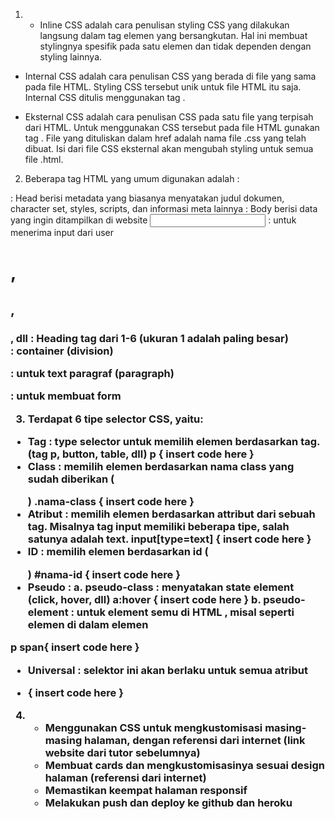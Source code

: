 
1. - Inline CSS adalah cara penulisan styling CSS yang dilakukan langsung dalam tag elemen yang bersangkutan. Hal ini membuat stylingnya spesifik pada satu elemen dan tidak dependen dengan styling lainnya.

- Internal CSS adalah cara penulisan CSS yang berada di file yang sama pada file HTML. Styling CSS tersebut unik untuk file HTML itu saja. Internal CSS ditulis menggunakan tag <style> .selector {styling properties} </style>.

- Eksternal CSS adalah cara penulisan CSS pada satu file yang terpisah dari HTML. Untuk menggunakan CSS tersebut pada file HTML gunakan tag <link rel="stylesheet" href="mystyle.css">. File yang dituliskan dalam href adalah nama file .css yang telah dibuat. Isi dari file CSS eksternal akan mengubah styling untuk semua file .html.

2. Beberapa tag HTML yang umum digunakan adalah :
<head> : Head berisi metadata yang biasanya menyatakan judul dokumen, character set, styles, scripts, dan informasi meta lainnya
<body> : Body berisi data yang ingin ditampilkan di website
<input> : untuk menerima input dari user
<h1>, <h2>, <h3>, dll : Heading tag dari 1-6 (ukuran 1 adalah paling besar)
<div> : container (division)
<p> : untuk text paragraf (paragraph)
<form> : untuk membuat form 

3. Terdapat 6 tipe selector CSS, yaitu:

- Tag : type selector untuk memilih elemen berdasarkan tag. (tag p, button, table, dll)
p {
    insert code here
}
- Class : memilih elemen berdasarkan nama class yang sudah diberikan (<p class="nama-class"></p>)
.nama-class {
    insert code here
}
- Atribut : memilih elemen berdasarkan attribut dari sebuah tag. Misalnya tag input memiliki beberapa tipe, salah satunya adalah text.
input[type=text] {
    insert code here
}
- ID : memilih elemen berdasarkan id (<p id="nama-id"></p>)
#nama-id {
    insert code here
}
- Pseudo : a. pseudo-class : menyatakan state element (click, hover, dll)
a:hover {
    insert code here
}
b. pseudo-element : untuk element semu di HTML , misal seperti elemen di dalam elemen

p span{
    insert code here
}
- Universal : selektor ini akan berlaku untuk semua atribut
* {
    insert code here
}

4. - Menggunakan CSS untuk mengkustomisasi masing-masing halaman, dengan referensi dari internet (link website dari tutor sebelumnya)
   - Membuat cards dan mengkustomisasinya sesuai design halaman (referensi dari internet)
   - Memastikan keempat halaman responsif
   - Melakukan push dan deploy ke github dan heroku
